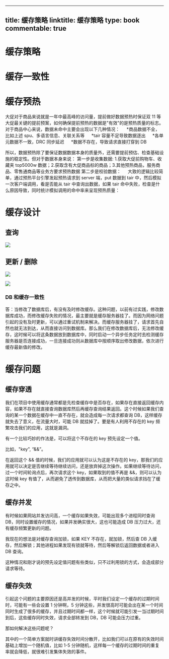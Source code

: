 
---
title: 缓存策略
linktitle: 缓存策略
type: book
commentable: true
---

# 缓存策略

# 缓存一致性

# 缓存预热

大促对于商品来说就是一年中最高峰的访问量，提前做好数据预热时保证双 11 等大促最关键的提前预案，如何确保提前预热的数据是"有效"的是预热质量的标志。对于商品中心来说，数据未命中主要会出现以下几种情况：
  *商品数据不全，比如上述 spu、多语言信息、关联关系等
  *tair 容量不足导致数据逐出
  *各单元数据不一致，DRC 同步延迟
  *数据不存在，导致请求直接打穿到 DB

所以，数据预热除了要保证数据数据本身的质量外，还需要提前预估、检查基础设施的稳定性。但对于数据本身来说：
第一步是收集数据: 1.获取大促前购物车、收藏夹 top5000w 数据；2.获取含有大促商品标的商品；3.其他预热商品，服务商品、零售通商品等业务方要求预热数据
第二步是校验数据：
  大致的逻辑比较简单，通过预热平台引擎发起预热请求到 server 端，put 数据到 tair 中，然后模拟一次客户端调用，看是否能从 tair 中查询出数据，如果 tair 命中失败，检查是什么原因导致，同时统计模拟调用的命中率来呈现预热质量：

# 缓存设计

## 查询

![](http://mmbiz.qpic.cn/mmbiz/sXiaukvjR0RAfYKRMKDBqZYPpwLjSbUkcRXUxLTHpK4CBc2RPnlusmOeNMCHHgJKBPhnESdujkNcRFoWkJSibY2A/640?wx_fmt=png&wxfrom=5&wx_lazy=1)

## 更新 / 删除

![](http://mmbiz.qpic.cn/mmbiz/sXiaukvjR0RAfYKRMKDBqZYPpwLjSbUkcia4GzH8UH09octde8VpkS5nrcJ4FOYguAL5HRaYSbodbDSoK1qnbpgw/640?wx_fmt=png&wxfrom=5&wx_lazy=1)

![](http://mmbiz.qpic.cn/mmbiz/sXiaukvjR0RAfYKRMKDBqZYPpwLjSbUkcOchXO2vU7bMgWM8zG6qrzMVI5ZtxjSj099xIIoG4NcocMUAKq3DIKg/640?wx_fmt=png&wxfrom=5&wx_lazy=1)

### DB 和缓存一致性

答：当修改了数据库后，有没有及时修改缓存。这种问题，以前有过实践，修改数据库成功，而修改缓存失败的情况，最主要就是缓存服务器挂了。而因为网络问题引起的没有及时更新，可以通过重试机制来解决。而缓存服务器挂了，请求首先自然也就无法到达，从而直接访问到数据库。那么我们在修改数据库后，无法修改缓存，这时候可以将这条数据放到数据库中，同时启动一个异步任务定时去检测缓存服务器是否连接成功，一旦连接成功则从数据库中按顺序取出修改数据，依次进行缓存最新值的修改。

# 缓存问题

## 缓存穿透

我们在项目中使用缓存通常都是先检查缓存中是否存在，如果存在直接返回缓存内容，如果不存在就直接查询数据库然后再缓存查询结果返回。这个时候如果我们查 询的某一个数据在缓存中一直不存在，就会造成每一次请求都查询 DB，这样缓存就失去了意义，在流量大时，可能 DB 就挂掉了。要是有人利用不存在的 key 频繁攻击我们的应用，这就是漏洞。

有一个比较巧妙的作法是，可以将这个不存在的 key 预先设定一个值。

比如，"key", “&&”。

在返回这个 && 值的时候，我们的应用就可以认为这是不存在的 key，那我们的应用就可以决定是否继续等待继续访问，还是放弃掉这次操作。如果继续等待访问，过一个时间轮询点后，再次请求这个 key，如果取到的值不再是 &&，则可以认为这时候 key 有值了，从而避免了透传到数据库，从而把大量的类似请求挡在了缓存之中。

## 缓存并发

有时候如果网站并发访问高，一个缓存如果失效，可能出现多个进程同时查询 DB，同时设置缓存的情况，如果并发确实很大，这也可能造成 DB 压力过大，还有缓存频繁更新的问题。

我现在的想法是对缓存查询加锁，如果 KEY 不存在，就加锁，然后查 DB 入缓存，然后解锁；其他进程如果发现有锁就等待，然后等解锁后返回数据或者进入 DB 查询。

这种情况和刚才说的预先设定值问题有些类似，只不过利用锁的方式，会造成部分请求等待。

## 缓存失效

引起这个问题的主要原因还是高并发的时候，平时我们设定一个缓存的过期时间时，可能有一些会设置 1 分钟啊，5 分钟这些，并发很高时可能会出在某一个时间同时生成了很多的缓存，并且过期时间都一样，这个时候就可能引发一当过期时间到后，这些缓存同时失效，请求全部转发到 DB，DB 可能会压力过重。

那如何解决这些问题呢？

其中的一个简单方案就时讲缓存失效时间分散开，比如我们可以在原有的失效时间基础上增加一个随机值，比如 1-5 分钟随机，这样每一个缓存的过期时间的重复率就会降低，就很难引发集体失效的事件。

    